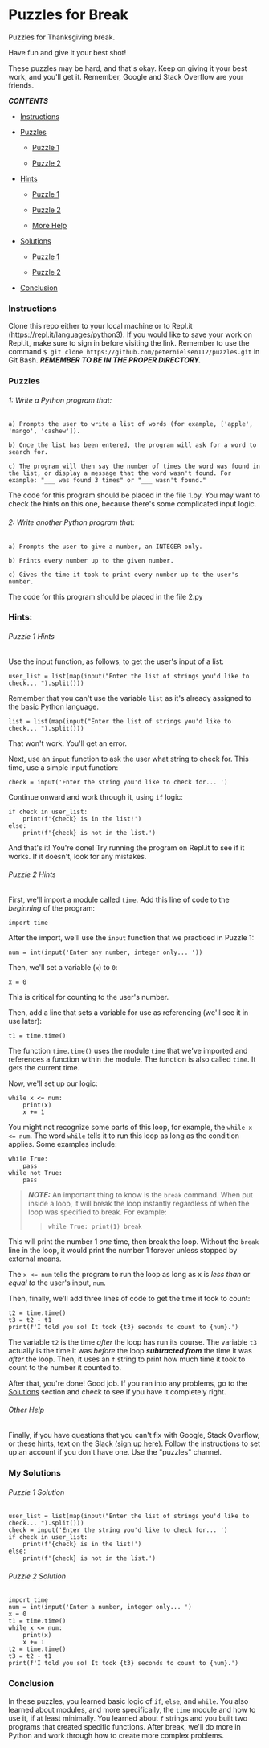 # Puzzles for Break
Puzzles for Thanksgiving break.

Have fun and give it your best shot!

These puzzles may be hard, and that's okay. Keep on giving it your best work, and you'll get it. Remember, Google and Stack Overflow are your friends.



***CONTENTS***

- [Instructions](#instructions)

- [Puzzles](#problems)

    - [Puzzle 1](#1-write-a-python-program-that)
    
    - [Puzzle 2](#2-write-another-python-program-that)

- [Hints](#hints)

    - [Puzzle 1](#puzzle-1-hints)
    
    - [Puzzle 2](#puzzle-2-hints)
    
    - [More Help](#other-help)

- [Solutions](#my-solutions)

    - [Puzzle 1](#puzzle-1-solution)
    
    - [Puzzle 2](#puzzle-2-solution)

- [Conclusion](#conclusion)



### Instructions

Clone this repo either to your local machine or to Repl.it (https://repl.it/languages/python3). If you would like to save your work on Repl.it, make sure to sign in before visiting the link. Remember to use the command `$ git clone https://github.com/peternielsen112/puzzles.git` in Git Bash. ***REMEMBER TO BE IN THE PROPER DIRECTORY.***



### Puzzles


###### 1: Write a Python program that:

    a) Prompts the user to write a list of words (for example, ['apple', 'mango', 'cashew']). 
    
    b) Once the list has been entered, the program will ask for a word to search for.
    
    c) The program will then say the number of times the word was found in the list, or display a message that the word wasn't found. For example: "___ was found 3 times" or "___ wasn't found."

The code for this program should be placed in the file 1.py. You may want to check the hints on this one, because there's some complicated input logic.


###### 2:  Write another Python program that:

    a) Prompts the user to give a number, an INTEGER only.
    
    b) Prints every number up to the given number.
    
    c) Gives the time it took to print every number up to the user's number.
    
The code for this program should be placed in the file 2.py



### Hints:


###### Puzzle 1 Hints

Use the input function, as follows, to get the user's input of a list:

    user_list = list(map(input("Enter the list of strings you'd like to check... ").split()))

Remember that you can't use the variable `list` as it's already assigned to the basic Python language.

    list = list(map(input("Enter the list of strings you'd like to check... ").split()))

That won't work. You'll get an error.

Next, use an `input` function to ask the user what string to check for. This time, use a simple input function:

    check = input('Enter the string you'd like to check for... ')

Continue onward and work through it, using `if` logic:

    if check in user_list:
        print(f'{check} is in the list!')
    else:
        print(f'{check} is not in the list.')

And that's it! You're done! Try running the program on Repl.it to see if it works. If it doesn't, look for any mistakes.



###### Puzzle 2 Hints

First, we'll import a module called `time`. Add this line of code to the *beginning* of the program:

    import time

After the import, we'll use the `input` function that we practiced in Puzzle 1:

    num = int(input('Enter any number, integer only... '))

Then, we'll set a variable (`x`) to `0`:

    x = 0

This is critical for counting to the user's number.

Then, add a line that sets a variable for use as referencing (we'll see it in use later):

    t1 = time.time()

The function `time.time()` uses the module `time` that we've imported and references a function within the module. The function is also called `time`. It gets the current time.

Now, we'll set up our logic:

    while x <= num:
        print(x)
        x += 1

You might not recognize some parts of this loop, for example, the `while x <= num`. The word `while` tells it to run this loop as long as the condition applies. Some examples include:

    while True:
        pass
    while not True:
        pass

>***NOTE:*** An important thing to know is the `break` command. When put inside a loop, it will break the loop instantly regardless of when the loop was specified to break. For example:
>
>>    `while True:
>>        print(1)
>>        break`

This will print the number 1 *one* time, then break the loop. Without the `break` line in the loop, it would print the number 1 forever unless stopped by external means.

The `x <= num` tells the program to run the loop as long as x is *less than* or *equal to* the user's input, `num`.

Then, finally, we'll add three lines of code to get the time it took to count:

    t2 = time.time()
    t3 = t2 - t1
    print(f'I told you so! It took {t3} seconds to count to {num}.')

The variable `t2` is the time *after* the loop has run its course. The variable `t3` actually is the time it was *before* the loop ***subtracted from*** the time it was *after* the loop. Then, it uses an `f` string to print how much time it took to count to the number it counted to.

After that, you're done! Good job. If you ran into any problems, go to the [Solutions](#my-solutions) section and check to see if you have it completely right.


###### Other Help
Finally, if you have questions that you can't fix with Google, Stack Overflow, or these hints, text on the Slack [(sign up here)](https://join.slack.com/t/dvgate/shared_invite/zt-ijp1fq2e-mi5WmevnbcgzzI6YefK9gQ). Follow the instructions to set up an account if you don't have one. Use the "puzzles" channel.


### My Solutions


###### Puzzle 1 Solution

    user_list = list(map(input("Enter the list of strings you'd like to check... ").split()))
    check = input('Enter the string you'd like to check for... ')
    if check in user_list:
        print(f'{check} is in the list!')
    else:
        print(f'{check} is not in the list.')


###### Puzzle 2 Solution

    import time
    num = int(input('Enter a number, integer only... ')
    x = 0
    t1 = time.time()
    while x <= num:
        print(x)
        x += 1
    t2 = time.time()
    t3 = t2 - t1
    print(f'I told you so! It took {t3} seconds to count to {num}.')

### Conclusion

In these puzzles, you learned basic logic of `if`, `else`, and `while`. You also learned about modules, and more specifically, the `time` module and how to use it, if at least minimally. You learned about `f` strings and you built two programs that created specific functions. After break, we'll do more in Python and work through how to create more complex problems.
